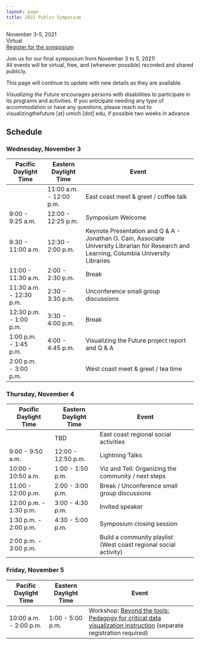 ```yaml
---
layout: page
title: 2021 Public Symposium
---
```


November 3-5, 2021    
Virtual    
[Register for the symposium](https://duke.zoom.us/meeting/register/tJIucOiupj4uE9brEQ94y1qOmJedEunS1YuE)

Join us for our final symposium from November 3 to 5, 2021!    
All events will be virtual, free, and (whenever possible) recorded and shared publicly.

This page will continue to update with new details as they are available.


*Visualizing the Future* encourages persons with disabilities to participate in its programs and activities. If you anticipate needing any type of accommodation or have any questions, please reach out to visualizingthefuture [at] umich [dot] edu, if possible two weeks in advance.

## Schedule

### Wednesday, November 3

| Pacific Daylight Time | Eastern Daylight Time | Event |
| ----- | ----- | ----- |
|  | 11:00 a.m. - 12:00 p.m. | East coast meet & greet / coffee talk|
| 9:00 - 9:25 a.m. | 12:00 - 12:25 p.m. | Symposium Welcome |
| 9:30 - 11:00 a.m. | 12:30 - 2:00 p.m. | Keynote Presentation and Q & A - Jonathan O. Cain, Associate University Librarian for Research and Learning, Columbia University Libraries |
| 11:00 - 11:30 a.m. | 2:00 - 2:30 p.m. | Break |
| 11:30 a.m. - 12:30 p.m. | 2:30 - 3:30 p.m. | Unconference small group discussions |
| 12:30 p.m. - 1:00 p.m. | 3:30 - 4:00 p.m. | Break |
| 1:00 p.m. - 1:45 p.m. | 4:00 - 4:45 p.m. | Visualizing the Future project report and Q & A |
| 2:00 p.m. - 3:00 p.m. |  | West coast meet & greet / tea time |

### Thursday, November 4

| Pacific Daylight Time | Eastern Daylight Time | Event |
| ----- | ----- | ----- |
|  | TBD | East coast regional social activities |
| 9:00 - 9:50 a.m. | 12:00 - 12:50 p.m. | Lightning Talks |
| 10:00 - 10:50 a.m. | 1:00 - 1:50 p.m. | Viz and Tell: Organizing the community / next steps |
| 11:00 - 12:00 p.m. | 2:00 - 3:00 p.m. | Break / Unconference small group discussions |
| 12:00 p.m. - 1:30 p.m. | 3:00 - 4:30 p.m. | Invited speaker |
| 1:30 p.m. - 2:00 p.m. | 4:30 - 5:00 p.m. | Symposium closing session |
| 2:00 p.m. - 3:00 p.m. |  | Build a community playlist (West coast regional social activity) |

### Friday, November 5

| Pacific Daylight Time | Eastern Daylight Time | Event |
| ----- | ----- | ----- |
| 10:00 a.m. - 2:00 p.m. | 1:00 - 5:00 p.m. | Workshop: [Beyond the tools: Pedagogy for critical data visualization instruction](workshop) (separate registration required) |
